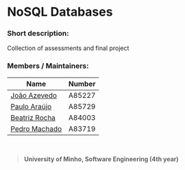 # NoSQL Databases

### Short description:
Collection of assessments and final project

### Members / Maintainers:


|      Name     | Number |
|---------------|--------|
| [João Azevedo](https://github.com/devzizu)   | A85227 |
| [Paulo Araújo](https://github.com/paulob122) | A85729 |
| [Beatriz Rocha](https://github.com/beatrizfrocha) | A84003 |
| [Pedro Machado](https://github.com/PedroFCM) | A83719 |

<br>

>**University of Minho, Software Engineering (4th year)**
